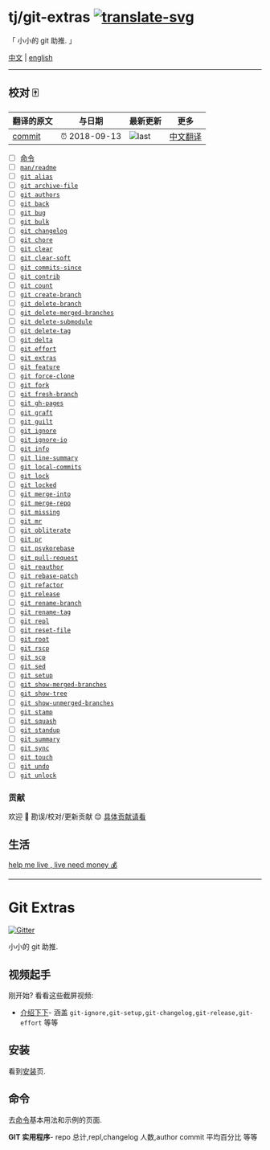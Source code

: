 # tj/git-extras [![translate-svg]][translate-list]

<!--[![explain]][source] -->
<!--
[explain]: http://llever.com/explain.svg
[source]: https://github.com/chinanf-boy/Source-Explain -->

[translate-svg]: http://llever.com/translate.svg
[translate-list]: https://github.com/chinanf-boy/chinese-translate-list

「 小小的 git 助推. 」

[中文](./readme.md) | [english](https://github.com/tj/git-extras)

---

## 校对 🀄️

<!-- doc-templite START generated -->
<!-- repo = 'tj/git-extras' -->
<!-- commit = '8b992cc9bc46331bbe56627400d85074abb1bf6b' -->
<!-- time = '2018-09-13' -->

| 翻译的原文 | 与日期        | 最新更新 | 更多                       |
| ---------- | ------------- | -------- | -------------------------- |
| [commit]   | ⏰ 2018-09-13 | ![last]  | [中文翻译][translate-list] |

[last]: https://img.shields.io/github/last-commit/tj/git-extras.svg
[commit]: https://github.com/tj/git-extras/tree/8b992cc9bc46331bbe56627400d85074abb1bf6b

<!-- doc-templite END generated -->

- [ ] [命令](Commands.zh.md)
- [ ] [`man/readme`](./man/readme.zh.md)
- [ ] [`git alias`](./man/git-alias.zh.md)
- [ ] [`git archive-file`](./man/git-archive-file.zh.md)
- [ ] [`git authors`](./man/git-authors.zh.md)
- [ ] [`git back`](./man/git-back.zh.md)
- [ ] [`git bug`](./man/git-featurerefactorbugchore.zh.md)
- [ ] [`git bulk`](./man/git-bulk.zh.md)
- [ ] [`git changelog`](./man/git-changelog.zh.md)
- [ ] [`git chore`](./man/git-featurerefactorbugchore.zh.md)
- [ ] [`git clear`](./man/git-clear.zh.md)
- [ ] [`git clear-soft`](./man/git-clear-soft.zh.md)
- [ ] [`git commits-since`](./man/git-commits-since.zh.md)
- [ ] [`git contrib`](./man/git-contrib.zh.md)
- [ ] [`git count`](./man/git-count.zh.md)
- [ ] [`git create-branch`](./man/git-create-branch.zh.md)
- [ ] [`git delete-branch`](./man/git-delete-branch.zh.md)
- [ ] [`git delete-merged-branches`](./man/git-delete-merged-branches.zh.md)
- [ ] [`git delete-submodule`](./man/git-delete-submodule.zh.md)
- [ ] [`git delete-tag`](./man/git-delete-tag.zh.md)
- [ ] [`git delta`](./man/git-delta.zh.md)
- [ ] [`git effort`](./man/git-effort.zh.md)
- [ ] [`git extras`](./man/git-extras.zh.md)
- [ ] [`git feature`](./man/git-featurerefactorbugchore.zh.md)
- [ ] [`git force-clone`](./man/git-force-clone.zh.md)
- [ ] [`git fork`](./man/git-fork.zh.md)
- [ ] [`git fresh-branch`](./man/git-fresh-branch.zh.md)
- [ ] [`git gh-pages`](./man/git-gh-pages.zh.md)
- [ ] [`git graft`](./man/git-graft.zh.md)
- [ ] [`git guilt`](./man/git-guilt.zh.md)
- [ ] [`git ignore`](./man/git-ignore.zh.md)
- [ ] [`git ignore-io`](./man/git-ignore-io.zh.md)
- [ ] [`git info`](./man/git-info.zh.md)
- [ ] [`git line-summary`](./man/git-line-summary.zh.md)
- [ ] [`git local-commits`](./man/git-local-commits.zh.md)
- [ ] [`git lock`](./man/git-lock.zh.md)
- [ ] [`git locked`](./man/git-locked.zh.md)
- [ ] [`git merge-into`](./man/git-merge-into.zh.md)
- [ ] [`git merge-repo`](./man/git-merge-repo.zh.md)
- [ ] [`git missing`](./man/git-missing.zh.md)
- [ ] [`git mr`](./man/git-mr.zh.md)
- [ ] [`git obliterate`](./man/git-obliterate.zh.md)
- [ ] [`git pr`](./man/git-pr.zh.md)
- [ ] [`git psykorebase`](./man/git-psykorebase.zh.md)
- [ ] [`git pull-request`](./man/git-pull-request.zh.md)
- [ ] [`git reauthor`](./man/git-reauthor.zh.md)
- [ ] [`git rebase-patch`](./man/git-rebase-patch.zh.md)
- [ ] [`git refactor`](./man/git-featurerefactorbugchore.zh.md)
- [ ] [`git release`](./man/git-release.zh.md)
- [ ] [`git rename-branch`](./man/git-rename-branch.zh.md)
- [ ] [`git rename-tag`](./man/git-rename-tag.zh.md)
- [ ] [`git repl`](./man/git-repl.zh.md)
- [ ] [`git reset-file`](./man/git-reset-file.zh.md)
- [ ] [`git root`](./man/git-root.zh.md)
- [ ] [`git rscp`](./man/git-scp.zh.md)
- [ ] [`git scp`](./man/git-scp.zh.md)
- [ ] [`git sed`](./man/git-sed.zh.md)
- [ ] [`git setup`](./man/git-setup.zh.md)
- [ ] [`git show-merged-branches`](./man/git-show-merged-branches.zh.md)
- [ ] [`git show-tree`](./man/git-show-tree.zh.md)
- [ ] [`git show-unmerged-branches`](./man/git-show-unmerged-branches.zh.md)
- [ ] [`git stamp`](./man/git-stamp.zh.md)
- [ ] [`git squash`](./man/git-squash.zh.md)
- [ ] [`git standup`](./man/git-standup.zh.md)
- [ ] [`git summary`](./man/git-summary.zh.md)
- [ ] [`git sync`](./man/git-sync.zh.md)
- [ ] [`git touch`](./man/git-touch.zh.md)
- [ ] [`git undo`](./man/git-undo.zh.md)
- [ ] [`git unlock`](./man/git-unlock.zh.md)

### 贡献

欢迎 👏 勘误/校对/更新贡献 😊 [具体贡献请看](https://github.com/chinanf-boy/chinese-translate-list#贡献)

## 生活

[help me live , live need money 💰](https://github.com/chinanf-boy/live-need-money)

---

# Git Extras

[![Gitter](https://img.shields.io/gitter/room/tj/git-extras.svg?style=flat-square)](https://gitter.im/tj/git-extras)

小小的 git 助推.

## 视频起手

刚开始? 看看这些截屏视频:

- [介绍下下](https://vimeo.com/45506445)- 涵盖 `git-ignore,git-setup,git-changelog,git-release,git-effort` 等等

## 安装

看到[安装](Installation.zh.md)页.

## 命令

去[命令](Commands.zh.md)基本用法和示例的页面.

**GIT 实用程序**- repo 总计,repl,changelog 人数,author commit 平均百分比 等等
